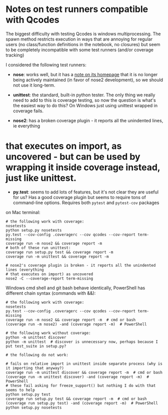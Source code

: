 # Notes on test runners compatible with Qcodes

The biggest difficulty with testing Qcodes is windows multiprocessing. The spawn method restricts execution in ways that are annoying for regular users (no class/function definitions in the notebook, no closures) but seem to be completely incompatible with some test runners (and/or coverage tracking)

I considered the following test runners:
- **nose**: works well, but it has a [note on its homepage](https://nose.readthedocs.org/en/latest/) that it is no longer being actively maintained (in favor of nose2 development), so we should not use it long-term.

- **unittest**: the standard, built-in python tester. The only thing we really need to add to this is coverage testing, so now the question is what's the easiest way to do this? On Windows just using unittest wrapped in coverage fails.

- **nose2**: has a broken coverage plugin - it reports all the unindented lines, ie everything
# that executes on import, as uncovered - but can be used by wrapping it inside coverage instead, just like unittest.

- **py.test**: seems to add lots of features, but it's not clear they are useful for us? Has a good coverage plugin but seems to require tons of command-line options. Requires both `pytest` and `pytest-cov` packages

on Mac terminal:
```
# the following work with coverage:
nosetests
python setup.py nosetests
py.test --cov-config .coveragerc --cov qcodes --cov-report term-missing
coverage run -m nose2 && coverage report -m
# both of these run unittest:
coverage run setup.py test && coverage report -m
coverage run -m unittest && coverage report -m

# nose2's coverage plugin is broken - it reports all the unindented lines (everything
# that executes on import) as uncovered
nose2 -C --coverage-report term-missing
```

Windows cmd shell and git bash behave identically, PowerShell has different chain syntax (commands with &&):
```
# the following work with coverage:
nosetests
py.test --cov-config .coveragerc --cov qcodes --cov-report term-missing
coverage run -m nose2 && coverage report -m  # cmd or bash
(coverage run -m nose2) -and (coverage report -m)  # PowerShell

# the following work without coverage:
python -m unittest discover
python -m unittest  # discover is unnecessary now, perhaps because I put test_suite in setup.py?

# the following do not work:

# fails on relative import in unittest inside separate process (why is it importing that anyway?)
coverage run -m unittest discover && coverage report -m  # cmd or bash
(coverage run -m unittest discover) -and (coverage report -m)  # PowerShell
# these fail asking for freeze_support() but nothing I do with that seems to help
python setup.py test
coverage run setup.py test && coverage report -m  # cmd or bash
(coverage run setup.py test) -and (coverage report -m)  # PowerShell
python setup.py nosetests
```
